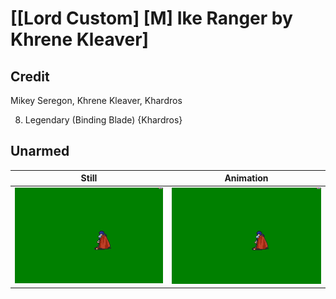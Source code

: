 # [\[Lord Custom\] \[M\] Ike Ranger by Khrene Kleaver]

## Credit

Mikey Seregon, Khrene Kleaver, Khardros

8. Legendary (Binding Blade) {Khardros}
	
## Unarmed

| Still | Animation |
| :---: | :-------: |
| ![Unarmed still](./Unarmed_000.png) | ![Unarmed animation](./Unarmed.gif) |
